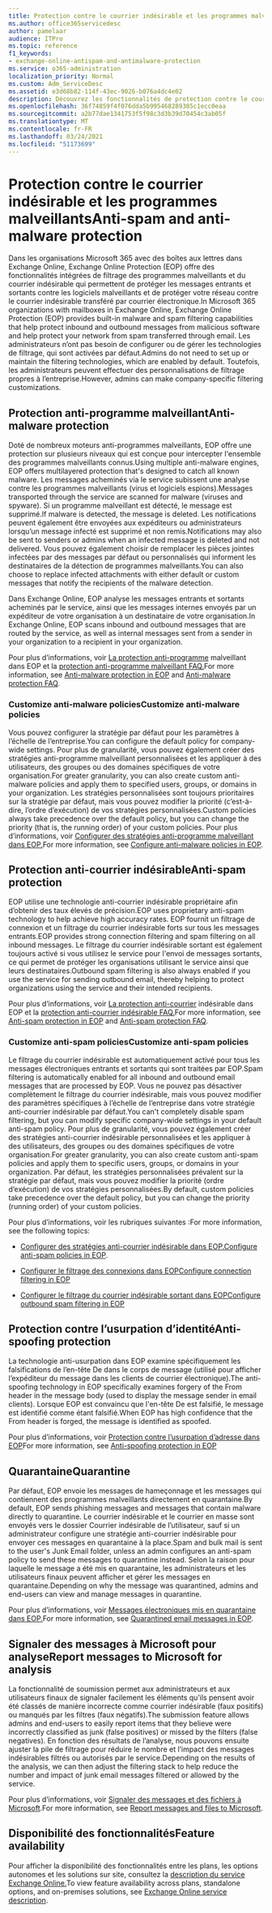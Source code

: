 ```yaml
---
title: Protection contre le courrier indésirable et les programmes malveillants
ms.author: office365servicedesc
author: pamelaar
audience: ITPro
ms.topic: reference
f1_keywords:
- exchange-online-antispam-and-antimalware-protection
ms.service: o365-administration
localization_priority: Normal
ms.custom: Adm_ServiceDesc
ms.assetid: e3d68b82-114f-43ec-9026-b076a4dc4e02
description: Découvrez les fonctionnalités de protection contre le courrier indésirable et les programmes malveillants disponibles dans les organisations Microsoft 365 avec des boîtes aux lettres Exchange Online.
ms.openlocfilehash: 36f74859f4f076dda5b995468289385c1ecc0eaa
ms.sourcegitcommit: a2b77dae1341753f5f98c3d3b39d70454c3ab05f
ms.translationtype: MT
ms.contentlocale: fr-FR
ms.lasthandoff: 03/24/2021
ms.locfileid: "51173699"
---
```

# <a name="anti-spam-and-anti-malware-protection"></a><span data-ttu-id="19f35-103">Protection contre le courrier indésirable et les programmes malveillants</span><span class="sxs-lookup"><span data-stu-id="19f35-103">Anti-spam and anti-malware protection</span></span>

<span data-ttu-id="19f35-104">Dans les organisations Microsoft 365 avec des boîtes aux lettres dans Exchange Online, Exchange Online Protection (EOP) offre des fonctionnalités intégrées de filtrage des programmes malveillants et du courrier indésirable qui permettent de protéger les messages entrants et sortants contre les logiciels malveillants et de protéger votre réseau contre le courrier indésirable transféré par courrier électronique.</span><span class="sxs-lookup"><span data-stu-id="19f35-104">In Microsoft 365 organizations with mailboxes in Exchange Online, Exchange Online Protection (EOP) provides built-in malware and spam filtering capabilities that help protect inbound and outbound messages from malicious software and help protect your network from spam transferred through email.</span></span> <span data-ttu-id="19f35-105">Les administrateurs n’ont pas besoin de configurer ou de gérer les technologies de filtrage, qui sont activées par défaut.</span><span class="sxs-lookup"><span data-stu-id="19f35-105">Admins do not need to set up or maintain the filtering technologies, which are enabled by default.</span></span> <span data-ttu-id="19f35-106">Toutefois, les administrateurs peuvent effectuer des personnalisations de filtrage propres à l’entreprise.</span><span class="sxs-lookup"><span data-stu-id="19f35-106">However, admins can make company-specific filtering customizations.</span></span>

## <a name="anti-malware-protection"></a><span data-ttu-id="19f35-107">Protection anti-programme malveillant</span><span class="sxs-lookup"><span data-stu-id="19f35-107">Anti-malware protection</span></span>

<span data-ttu-id="19f35-108">Doté de nombreux moteurs anti-programmes malveillants, EOP offre une protection sur plusieurs niveaux qui est conçue pour intercepter l'ensemble des programmes malveillants connus.</span><span class="sxs-lookup"><span data-stu-id="19f35-108">Using multiple anti-malware engines, EOP offers multilayered protection that's designed to catch all known malware.</span></span> <span data-ttu-id="19f35-109">Les messages acheminés via le service subissent une analyse contre les programmes malveillants (virus et logiciels espions).</span><span class="sxs-lookup"><span data-stu-id="19f35-109">Messages transported through the service are scanned for malware (viruses and spyware).</span></span> <span data-ttu-id="19f35-110">Si un programme malveillant est détecté, le message est supprimé.</span><span class="sxs-lookup"><span data-stu-id="19f35-110">If malware is detected, the message is deleted.</span></span> <span data-ttu-id="19f35-111">Les notifications peuvent également être envoyées aux expéditeurs ou administrateurs lorsqu’un message infecté est supprimé et non remis.</span><span class="sxs-lookup"><span data-stu-id="19f35-111">Notifications may also be sent to senders or admins when an infected message is deleted and not delivered.</span></span> <span data-ttu-id="19f35-112">Vous pouvez également choisir de remplacer les pièces jointes infectées par des messages par défaut ou personnalisés qui informent les destinataires de la détection de programmes malveillants.</span><span class="sxs-lookup"><span data-stu-id="19f35-112">You can also choose to replace infected attachments with either default or custom messages that notify the recipients of the malware detection.</span></span>

<span data-ttu-id="19f35-113">Dans Exchange Online, EOP analyse les messages entrants et sortants acheminés par le service, ainsi que les messages internes envoyés par un expéditeur de votre organisation à un destinataire de votre organisation.</span><span class="sxs-lookup"><span data-stu-id="19f35-113">In Exchange Online, EOP scans inbound and outbound messages that are routed by the service, as well as internal messages sent from a sender in your organization to a recipient in your organization.</span></span>

<span data-ttu-id="19f35-114">Pour plus d’informations, voir [La protection anti-programme](/microsoft-365/security/office-365-security/anti-malware-protection) malveillant dans EOP et la [protection anti-programme malveillant FAQ.](/microsoft-365/security/office-365-security/anti-malware-protection-faq-eop)</span><span class="sxs-lookup"><span data-stu-id="19f35-114">For more information, see [Anti-malware protection in EOP](/microsoft-365/security/office-365-security/anti-malware-protection) and [Anti-malware protection FAQ](/microsoft-365/security/office-365-security/anti-malware-protection-faq-eop).</span></span>

### <a name="customize-anti-malware-policies"></a><span data-ttu-id="19f35-115">Customize anti-malware policies</span><span class="sxs-lookup"><span data-stu-id="19f35-115">Customize anti-malware policies</span></span>

<span data-ttu-id="19f35-116">Vous pouvez configurer la stratégie par défaut pour les paramètres à l’échelle de l’entreprise.</span><span class="sxs-lookup"><span data-stu-id="19f35-116">You can configure the default policy for company-wide settings.</span></span> <span data-ttu-id="19f35-117">Pour plus de granularité, vous pouvez également créer des stratégies anti-programme malveillant personnalisées et les appliquer à des utilisateurs, des groupes ou des domaines spécifiques de votre organisation.</span><span class="sxs-lookup"><span data-stu-id="19f35-117">For greater granularity, you can also create custom anti-malware policies and apply them to specified users, groups, or domains in your organization.</span></span> <span data-ttu-id="19f35-118">Les stratégies personnalisées sont toujours prioritaires sur la stratégie par défaut, mais vous pouvez modifier la priorité (c’est-à-dire, l’ordre d’exécution) de vos stratégies personnalisées.</span><span class="sxs-lookup"><span data-stu-id="19f35-118">Custom policies always take precedence over the default policy, but you can change the priority (that is, the running order) of your custom policies.</span></span> <span data-ttu-id="19f35-119">Pour plus d’informations, voir [Configurer des stratégies anti-programme malveillant dans EOP.](/microsoft-365/security/office-365-security/configure-anti-malware-policies)</span><span class="sxs-lookup"><span data-stu-id="19f35-119">For more information, see [Configure anti-malware policies in EOP](/microsoft-365/security/office-365-security/configure-anti-malware-policies).</span></span>

## <a name="anti-spam-protection"></a><span data-ttu-id="19f35-120">Protection anti-courrier indésirable</span><span class="sxs-lookup"><span data-stu-id="19f35-120">Anti-spam protection</span></span>

<span data-ttu-id="19f35-121">EOP utilise une technologie anti-courrier indésirable propriétaire afin d’obtenir des taux élevés de précision.</span><span class="sxs-lookup"><span data-stu-id="19f35-121">EOP uses proprietary anti-spam technology to help achieve high accuracy rates.</span></span> <span data-ttu-id="19f35-122">EOP fournit un filtrage de connexion et un filtrage du courrier indésirable forts sur tous les messages entrants.</span><span class="sxs-lookup"><span data-stu-id="19f35-122">EOP provides strong connection filtering and spam filtering on all inbound messages.</span></span> <span data-ttu-id="19f35-123">Le filtrage du courrier indésirable sortant est également toujours activé si vous utilisez le service pour l'envoi de messages sortants, ce qui permet de protéger les organisations utilisant le service ainsi que leurs destinataires.</span><span class="sxs-lookup"><span data-stu-id="19f35-123">Outbound spam filtering is also always enabled if you use the service for sending outbound email, thereby helping to protect organizations using the service and their intended recipients.</span></span>

<span data-ttu-id="19f35-124">Pour plus d’informations, voir [La protection anti-courrier](/microsoft-365/security/office-365-security/anti-spam-protection) indésirable dans EOP et la [protection anti-courrier indésirable FAQ.](/microsoft-365/security/office-365-security/anti-spam-protection-faq)</span><span class="sxs-lookup"><span data-stu-id="19f35-124">For more information, see [Anti-spam protection in EOP](/microsoft-365/security/office-365-security/anti-spam-protection) and [Anti-spam protection FAQ](/microsoft-365/security/office-365-security/anti-spam-protection-faq).</span></span>

### <a name="customize-anti-spam-policies"></a><span data-ttu-id="19f35-125">Customize anti-spam policies</span><span class="sxs-lookup"><span data-stu-id="19f35-125">Customize anti-spam policies</span></span>

<span data-ttu-id="19f35-126">Le filtrage du courrier indésirable est automatiquement activé pour tous les messages électroniques entrants et sortants qui sont traitées par EOP.</span><span class="sxs-lookup"><span data-stu-id="19f35-126">Spam filtering is automatically enabled for all inbound and outbound email messages that are processed by EOP.</span></span> <span data-ttu-id="19f35-127">Vous ne pouvez pas désactiver complètement le filtrage du courrier indésirable, mais vous pouvez modifier des paramètres spécifiques à l’échelle de l’entreprise dans votre stratégie anti-courrier indésirable par défaut.</span><span class="sxs-lookup"><span data-stu-id="19f35-127">You can't completely disable spam filtering, but you can modify specific company-wide settings in your default anti-spam policy.</span></span> <span data-ttu-id="19f35-128">Pour plus de granularité, vous pouvez également créer des stratégies anti-courrier indésirable personnalisées et les appliquer à des utilisateurs, des groupes ou des domaines spécifiques de votre organisation.</span><span class="sxs-lookup"><span data-stu-id="19f35-128">For greater granularity, you can also create custom anti-spam policies and apply them to specific users, groups, or domains in your organization.</span></span> <span data-ttu-id="19f35-129">Par défaut, les stratégies personnalisées prévalent sur la stratégie par défaut, mais vous pouvez modifier la priorité (ordre d’exécution) de vos stratégies personnalisées.</span><span class="sxs-lookup"><span data-stu-id="19f35-129">By default, custom policies take precedence over the default policy, but you can change the priority (running order) of your custom policies.</span></span>

<span data-ttu-id="19f35-130">Pour plus d’informations, voir les rubriques suivantes :</span><span class="sxs-lookup"><span data-stu-id="19f35-130">For more information, see the following topics:</span></span>

- <span data-ttu-id="19f35-131">[Configurer des stratégies anti-courrier indésirable dans EOP.](/microsoft-365/security/office-365-security/configure-your-spam-filter-policies)</span><span class="sxs-lookup"><span data-stu-id="19f35-131">[Configure anti-spam policies in EOP](/microsoft-365/security/office-365-security/configure-your-spam-filter-policies).</span></span>

- [<span data-ttu-id="19f35-132">Configurer le filtrage des connexions dans EOP</span><span class="sxs-lookup"><span data-stu-id="19f35-132">Configure connection filtering in EOP</span></span>](/microsoft-365/security/office-365-security/configure-the-connection-filter-policy)

- [<span data-ttu-id="19f35-133">Configurer le filtrage du courrier indésirable sortant dans EOP</span><span class="sxs-lookup"><span data-stu-id="19f35-133">Configure outbound spam filtering in EOP</span></span>](/microsoft-365/security/office-365-security/configure-the-outbound-spam-policy)

## <a name="anti-spoofing-protection"></a><span data-ttu-id="19f35-134">Protection contre l’usurpation d’identité</span><span class="sxs-lookup"><span data-stu-id="19f35-134">Anti-spoofing protection</span></span>

<span data-ttu-id="19f35-135">La technologie anti-usurpation dans EOP examine spécifiquement les falsifications de l’en-tête De dans le corps de message (utilisé pour afficher l’expéditeur du message dans les clients de courrier électronique).</span><span class="sxs-lookup"><span data-stu-id="19f35-135">The anti-spoofing technology in EOP specifically examines forgery of the From header in the message body (used to display the message sender in email clients).</span></span> <span data-ttu-id="19f35-136">Lorsque EOP est convaincu que l'en-tête De est falsifié, le message est identifié comme étant falsifié.</span><span class="sxs-lookup"><span data-stu-id="19f35-136">When EOP has high confidence that the From header is forged, the message is identified as spoofed.</span></span>

<span data-ttu-id="19f35-137">Pour plus d’informations, voir [Protection contre l’usurpation d’adresse dans EOP](/microsoft-365/security/office-365-security/anti-spoofing-protection)</span><span class="sxs-lookup"><span data-stu-id="19f35-137">For more information, see [Anti-spoofing protection in EOP](/microsoft-365/security/office-365-security/anti-spoofing-protection)</span></span>

## <a name="quarantine"></a><span data-ttu-id="19f35-138">Quarantaine</span><span class="sxs-lookup"><span data-stu-id="19f35-138">Quarantine</span></span>

<span data-ttu-id="19f35-139">Par défaut, EOP envoie les messages de hameçonnage et les messages qui contiennent des programmes malveillants directement en quarantaine.</span><span class="sxs-lookup"><span data-stu-id="19f35-139">By default, EOP sends phishing messages and messages that contain malware directly to quarantine.</span></span> <span data-ttu-id="19f35-140">Le courrier indésirable et le courrier en masse sont envoyés vers le dossier Courrier indésirable de l’utilisateur, sauf si un administrateur configure une stratégie anti-courrier indésirable pour envoyer ces messages en quarantaine à la place.</span><span class="sxs-lookup"><span data-stu-id="19f35-140">Spam and bulk mail is sent to the user's Junk Email folder, unless an admin configures an anti-spam policy to send these messages to quarantine instead.</span></span> <span data-ttu-id="19f35-141">Selon la raison pour laquelle le message a été mis en quarantaine, les administrateurs et les utilisateurs finaux peuvent afficher et gérer les messages en quarantaine.</span><span class="sxs-lookup"><span data-stu-id="19f35-141">Depending on why the message was quarantined, admins and end-users can view and manage messages in quarantine.</span></span>

<span data-ttu-id="19f35-142">Pour plus d’informations, voir [Messages électroniques mis en quarantaine dans EOP.](/microsoft-365/security/office-365-security/quarantine-email-messages)</span><span class="sxs-lookup"><span data-stu-id="19f35-142">For more information, see [Quarantined email messages in EOP](/microsoft-365/security/office-365-security/quarantine-email-messages).</span></span>

## <a name="report-messages-to-microsoft-for-analysis"></a><span data-ttu-id="19f35-143">Signaler des messages à Microsoft pour analyse</span><span class="sxs-lookup"><span data-stu-id="19f35-143">Report messages to Microsoft for analysis</span></span>

<span data-ttu-id="19f35-144">La fonctionnalité de soumission permet aux administrateurs et aux utilisateurs finaux de signaler facilement les éléments qu’ils pensent avoir été classés de manière incorrecte comme courrier indésirable (faux positifs) ou manqués par les filtres (faux négatifs).</span><span class="sxs-lookup"><span data-stu-id="19f35-144">The submission feature allows admins and end-users to easily report items that they believe were incorrectly classified as junk (false positives) or missed by the filters (false negatives).</span></span> <span data-ttu-id="19f35-145">En fonction des résultats de l’analyse, nous pouvons ensuite ajuster la pile de filtrage pour réduire le nombre et l’impact des messages indésirables filtrés ou autorisés par le service.</span><span class="sxs-lookup"><span data-stu-id="19f35-145">Depending on the results of the analysis, we can then adjust the filtering stack to help reduce the number and impact of junk email messages filtered or allowed by the service.</span></span>

<span data-ttu-id="19f35-146">Pour plus d’informations, voir [Signaler des messages et des fichiers à Microsoft](/microsoft-365/security/office-365-security/report-junk-email-messages-to-microsoft).</span><span class="sxs-lookup"><span data-stu-id="19f35-146">For more information, see [Report messages and files to Microsoft](/microsoft-365/security/office-365-security/report-junk-email-messages-to-microsoft).</span></span>

## <a name="feature-availability"></a><span data-ttu-id="19f35-147">Disponibilité des fonctionnalités</span><span class="sxs-lookup"><span data-stu-id="19f35-147">Feature availability</span></span>

<span data-ttu-id="19f35-148">Pour afficher la disponibilité des fonctionnalités entre les plans, les options autonomes et les solutions sur site, consultez la [description du service Exchange Online.](exchange-online-service-description.md)</span><span class="sxs-lookup"><span data-stu-id="19f35-148">To view feature availability across plans, standalone options, and on-premises solutions, see [Exchange Online service description](exchange-online-service-description.md).</span></span>